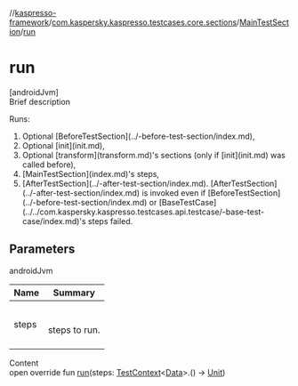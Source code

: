 //[kaspresso-framework](../../index.md)/[com.kaspersky.kaspresso.testcases.core.sections](../index.md)/[MainTestSection](index.md)/[run](run.md)



# run  
[androidJvm]  
Brief description  




Runs:

<ol><li>Optional [BeforeTestSection](../-before-test-section/index.md),</li><li>Optional [init](init.md),</li><li>Optional [transform](transform.md)'s sections (only if [init](init.md) was called before),</li><li>[MainTestSection](index.md)'s steps,</li><li>[AfterTestSection](../-after-test-section/index.md). [AfterTestSection](../-after-test-section/index.md) is invoked even if [BeforeTestSection](../-before-test-section/index.md) or [BaseTestCase](../../com.kaspersky.kaspresso.testcases.api.testcase/-base-test-case/index.md)'s steps failed.</li></ol>



## Parameters  
  
androidJvm  
  
|  Name|  Summary| 
|---|---|
| steps| <br><br>steps to run.<br><br>
  
  
Content  
open override fun [run](run.md)(steps: [TestContext](../../com.kaspersky.kaspresso.testcases.core.testcontext/-test-context/index.md)<[Data](index.md)>.() -> [Unit](https://kotlinlang.org/api/latest/jvm/stdlib/kotlin/-unit/index.html))  



